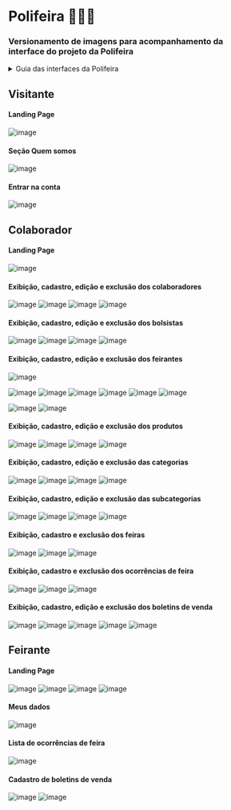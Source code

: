 # Polifeira 🍑🍊🍏
### Versionamento de imagens para acompanhamento da interface do projeto da Polifeira

<details>
  <summary>Guia das interfaces da Polifeira</summary>

* (**Visitante**) A visão inicial que qualquer pessoa recebe ao acessar o site da Polifeira sem um Login
* (**Colaborador**) A visão dos colaboradores administrativos e não administrativos juntamente com os bolsistas para a polifeira
* (**Feirante**) A visão de interface para os feirantes após o acesso da plataforma

</details>

## **Visitante**

#### Landing Page
![image](https://user-images.githubusercontent.com/78219497/197802771-121efb59-deb4-4949-872a-fa1ad475ffeb.png)

#### Seção Quem somos
![image](https://user-images.githubusercontent.com/78219497/197802898-8d2848de-edf4-4877-9c3a-a5fe1964363a.png)

#### Entrar na conta
![image](https://user-images.githubusercontent.com/78219497/197848921-c4fc529d-8522-48fe-ad26-90befe3736d8.png)


## **Colaborador**
#### Landing Page
![image](https://user-images.githubusercontent.com/78219497/198063466-e77ea78d-598b-4a2c-a652-aef41867f6df.png)

#### Exibição, cadastro, edição e exclusão dos colaboradores
![image](https://user-images.githubusercontent.com/78219497/198063586-48503b17-e26f-4214-8584-9b29547c8116.png)
![image](https://user-images.githubusercontent.com/78219497/198063657-e75f66c1-a4c1-4f66-b478-bf02e6ffd49a.png)
![image](https://user-images.githubusercontent.com/78219497/198063823-dddce09f-b761-4bee-ae90-1b0007a282c7.png)
![image](https://user-images.githubusercontent.com/78219497/198063876-8622520e-99cd-4f38-9b02-6863b17f45cb.png)

#### Exibição, cadastro, edição e exclusão dos bolsistas
![image](https://user-images.githubusercontent.com/78219497/198066367-ec9375cb-17ed-4173-8e64-6f1b0eee97b8.png)
![image](https://user-images.githubusercontent.com/78219497/198066443-5a168fc8-e780-4f35-9392-76a649625342.png)
![image](https://user-images.githubusercontent.com/78219497/198066542-bc0fb6b1-06bf-4361-9720-4517009c66bf.png)
![image](https://user-images.githubusercontent.com/78219497/198066601-5c2850e0-f7f7-4b8f-8239-e2b4270004ba.png)

#### Exibição, cadastro, edição e exclusão dos feirantes
![image](https://user-images.githubusercontent.com/78219497/202708018-5ae2be67-5cd8-401a-be24-38f7e7de2389.png)

![image](https://user-images.githubusercontent.com/78219497/202708177-8c2816ec-957f-4f19-bb26-b6f55ae8b2ce.png)
![image](https://user-images.githubusercontent.com/78219497/202708204-b18e1288-6341-4f54-8f64-136850086bb1.png)
![image](https://user-images.githubusercontent.com/78219497/202708243-b7ef40ce-5141-470b-b2e9-ae8d53f3c15e.png)
![image](https://user-images.githubusercontent.com/78219497/202708282-2e72aaa0-7cfe-441b-a156-6cdb40fdf341.png)
![image](https://user-images.githubusercontent.com/78219497/202708328-99360c3d-ce38-46e2-83af-afa43506f031.png)
![image](https://user-images.githubusercontent.com/78219497/202708348-5e4e94e1-d3d4-4111-827c-aca9d27ce932.png)


![image](https://user-images.githubusercontent.com/78219497/198066929-c4acd407-52a0-45e0-b120-65a7f6e57f8e.png)
![image](https://user-images.githubusercontent.com/78219497/198066952-07bf560c-fab5-41b6-8815-746495398522.png)

#### Exibição, cadastro, edição e exclusão dos produtos
![image](https://user-images.githubusercontent.com/78219497/198066995-6c25a3d4-55c3-4981-857c-7f7fc4939be5.png)
![image](https://user-images.githubusercontent.com/78219497/198067075-4005454b-766c-496a-b404-501a033800ec.png)
![image](https://user-images.githubusercontent.com/78219497/198067109-84da5b10-3d09-49ab-92de-48b6e1ed5987.png)
![image](https://user-images.githubusercontent.com/78219497/198067157-70c4e6c4-fcba-4e68-adfa-4d933964ebb5.png)

#### Exibição, cadastro, edição e exclusão das categorias
![image](https://user-images.githubusercontent.com/78219497/198067198-10848589-5070-4d82-9630-ac612cfdf56b.png)
![image](https://user-images.githubusercontent.com/78219497/198067226-fdde7e47-8663-486d-a5e1-7d2bef9af336.png)
![image](https://user-images.githubusercontent.com/78219497/198067267-36b733b1-d836-4775-85bf-c49904b354ed.png)
![image](https://user-images.githubusercontent.com/78219497/198067303-15340c24-c467-4e20-9df7-aa51db8a81a3.png)

#### Exibição, cadastro, edição e exclusão das subcategorias
![image](https://user-images.githubusercontent.com/78219497/198067341-dab57c5c-05bf-45d5-83c8-85213dbc67b7.png)
![image](https://user-images.githubusercontent.com/78219497/198067395-1b0b46de-7077-4129-97df-ef1097074b15.png)
![image](https://user-images.githubusercontent.com/78219497/198067423-dfcaf054-24ad-4b1e-aa7f-7c4ed0808cb1.png)
![image](https://user-images.githubusercontent.com/78219497/198067462-657fe1e5-ad4b-4e79-8932-5acbd94dc6dd.png)

#### Exibição, cadastro e exclusão dos feiras
![image](https://user-images.githubusercontent.com/78219497/198067523-bcb5b4d2-6231-436b-a50b-2dd7299e4b4c.png)
![image](https://user-images.githubusercontent.com/78219497/198067593-23d3a339-067f-4fdb-9349-c40d354ebecf.png)
![image](https://user-images.githubusercontent.com/78219497/198067661-7c877128-1994-460c-a78f-b9321e3106b8.png)

#### Exibição, cadastro e exclusão dos ocorrências de feira
![image](https://user-images.githubusercontent.com/78219497/198067726-afc827de-fb65-4b4e-857a-2dcd1bbb4352.png)
![image](https://user-images.githubusercontent.com/78219497/198067758-ceb2d239-ef90-45eb-a690-4de07b980202.png)
![image](https://user-images.githubusercontent.com/78219497/198067798-c2767bf3-9247-45a2-ba96-fd7e370581a6.png)

#### Exibição, cadastro, edição e exclusão dos boletins de venda
![image](https://user-images.githubusercontent.com/78219497/198067878-5c500f51-8952-4c98-913f-86073927e77b.png)
![image](https://user-images.githubusercontent.com/78219497/198067918-67bacfe0-6397-4575-bd8a-a4000b68ddd1.png)
![image](https://user-images.githubusercontent.com/78219497/198067954-1251a61d-0b2d-4222-ad3a-bf083f10ccb7.png)
![image](https://user-images.githubusercontent.com/78219497/198068009-34ff0c53-0ea3-4147-8f18-f7fd27662601.png)
![image](https://user-images.githubusercontent.com/78219497/198068051-a967ef7b-4090-4e9e-94ec-d6fbece41a3c.png)

## **Feirante**
#### Landing Page
![image](https://user-images.githubusercontent.com/78219497/198062411-8551d979-f294-4afc-96d9-3bd4bc455c74.png)
![image](https://user-images.githubusercontent.com/78219497/198062461-a679f320-c2b8-4c99-aded-c3097a82b194.png)
![image](https://user-images.githubusercontent.com/78219497/198062528-e68a32dc-e5d1-470b-a1d6-8fe189b5e7aa.png)
![image](https://user-images.githubusercontent.com/78219497/198062570-02ff8c40-e719-447c-af1f-ae6b078b864d.png)

#### Meus dados
![image](https://user-images.githubusercontent.com/78219497/198062975-8b6c4e62-2d2f-4d11-a48e-583d8474bc19.png)

#### Lista de ocorrências de feira
![image](https://user-images.githubusercontent.com/78219497/198063063-033935d5-0ca8-480a-80cd-26bcb94e3f66.png)

#### Cadastro de boletins de venda
![image](https://user-images.githubusercontent.com/78219497/198063217-e2405f3f-bc1f-466e-9409-0e9232cf295d.png)
![image](https://user-images.githubusercontent.com/78219497/198063270-ad385a43-1a01-47b8-bb75-686f41285597.png)
